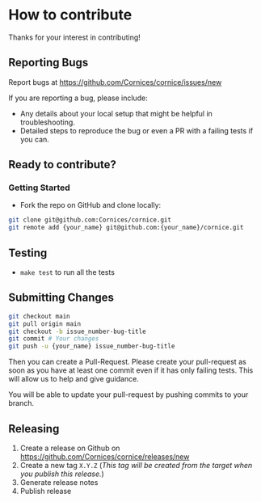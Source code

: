 How to contribute
=================

Thanks for your interest in contributing!

## Reporting Bugs

Report bugs at https://github.com/Cornices/cornice/issues/new

If you are reporting a bug, please include:

 - Any details about your local setup that might be helpful in troubleshooting.
 - Detailed steps to reproduce the bug or even a PR with a failing tests if you can.


## Ready to contribute?

### Getting Started

 -  Fork the repo on GitHub and clone locally:

```bash
git clone git@github.com:Cornices/cornice.git
git remote add {your_name} git@github.com:{your_name}/cornice.git
```

## Testing

 -  `make test` to run all the tests

## Submitting Changes

```bash
git checkout main
git pull origin main
git checkout -b issue_number-bug-title
git commit # Your changes
git push -u {your_name} issue_number-bug-title
```

Then you can create a Pull-Request.
Please create your pull-request as soon as you have at least one commit even if it has only failing tests. This will allow us to help and give guidance.

You will be able to update your pull-request by pushing commits to your branch.


## Releasing

1. Create a release on Github on https://github.com/Cornices/cornice/releases/new
2. Create a new tag `X.Y.Z` (*This tag will be created from the target when you publish this release.*)
3. Generate release notes
4. Publish release
